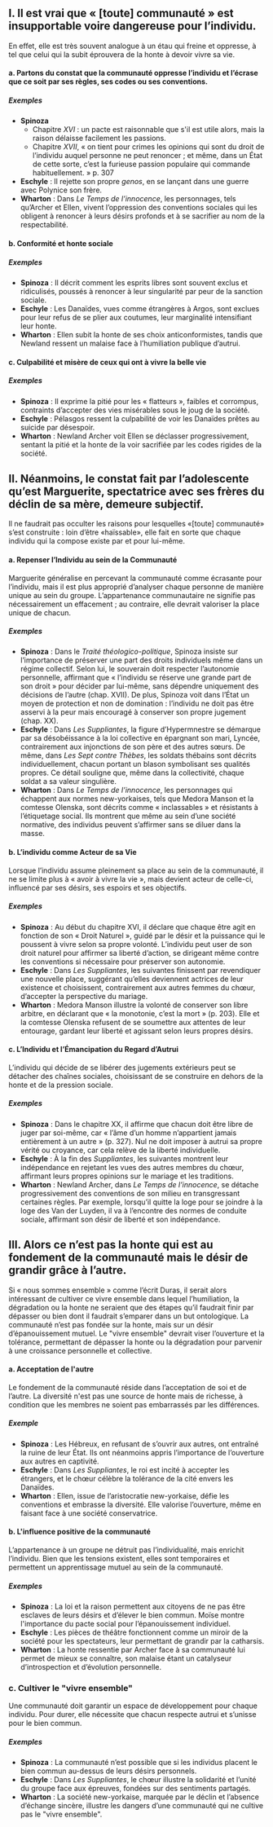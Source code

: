 ## I. Il est vrai que « \[toute\] communauté » est insupportable voire dangereuse pour l’individu.
En effet, elle est très souvent analogue à un étau qui freine et oppresse, à tel que celui qui la subit
éprouvera de la honte à devoir vivre sa vie.

#### a. Partons du constat que la communauté oppresse l’individu et l’écrase que ce soit par ses règles, ses codes ou ses conventions.

##### Exemples
- **Spinoza**
  + Chapitre $XVI$ : un pacte est raisonnable que s'il est utile alors, mais la raison délaisse facilement les passions. 
  + Chapitre $XVII$, « on tient pour crimes les opinions qui sont du droit de l’individu auquel personne ne peut renoncer ; et même, dans un État de cette sorte, c’est la furieuse passion populaire qui commande habituellement. » p. 307
- **Eschyle** : Il rejette son propre <i>genos</i>, en se lançant dans une guerre avec Polynice son frère. 
- **Wharton** : Dans _Le Temps de l’innocence_, les personnages, tels qu’Archer et Ellen, vivent l’oppression des conventions sociales qui les obligent à renoncer à leurs désirs profonds et à se sacrifier au nom de la respectabilité.

#### b. Conformité et honte sociale

##### Exemples
- **Spinoza** : Il décrit comment les esprits libres sont souvent exclus et ridiculisés, poussés à renoncer à leur singularité par peur de la sanction sociale.
- **Eschyle** : Les Danaïdes, vues comme étrangères à Argos, sont exclues pour leur refus de se plier aux coutumes, leur marginalité intensifiant leur honte.
- **Wharton** : Ellen subit la honte de ses choix anticonformistes, tandis que Newland ressent un malaise face à l’humiliation publique d’autrui.

#### c. Culpabilité et misère de ceux qui ont à vivre la belle vie

##### Exemples
- **Spinoza** : Il exprime la pitié pour les « flatteurs », faibles et corrompus, contraints d’accepter des vies misérables sous le joug de la société.
- **Eschyle** : Pélasgos ressent la culpabilité de voir les Danaïdes prêtes au suicide par désespoir.
- **Wharton** : Newland Archer voit Ellen se déclasser progressivement, sentant la pitié et la honte de la voir sacrifiée par les codes rigides de la société.

## II. Néanmoins, le constat fait par l’adolescente qu’est Marguerite, spectatrice avec ses frères du déclin de sa mère, demeure subjectif.
Il ne faudrait pas occulter les raisons pour lesquelles «\[toute\] communauté» s’est construite : loin d’être «haïssable», elle fait en sorte que chaque individu qui la compose existe par et pour lui-même.

#### a. Repenser l’Individu au sein de la Communauté
Marguerite généralise en percevant la communauté comme écrasante pour l’individu, mais il est plus approprié d’analyser chaque personne de manière unique au sein du groupe. L’appartenance communautaire ne signifie pas nécessairement un effacement ; au contraire, elle devrait valoriser la place unique de chacun.

##### Exemples
- **Spinoza** : Dans le _Traité théologico-politique_, Spinoza insiste sur l’importance de préserver une part des droits individuels même dans un régime collectif. Selon lui, le souverain doit respecter l’autonomie personnelle, affirmant que « l’individu se réserve une grande part de son droit » pour décider par lui-même, sans dépendre uniquement des décisions de l’autre (chap. XVII). De plus, Spinoza voit dans l’État un moyen de protection et non de domination : l’individu ne doit pas être asservi à la peur mais encouragé à conserver son propre jugement (chap. XX).
- **Eschyle** : Dans _Les Suppliantes_, la figure d’Hypermnestre se démarque par sa désobéissance à la loi collective en épargnant son mari, Lyncée, contrairement aux injonctions de son père et des autres sœurs. De même, dans _Les Sept contre Thèbes_, les soldats thébains sont décrits individuellement, chacun portant un blason symbolisant ses qualités propres. Ce détail souligne que, même dans la collectivité, chaque soldat a sa valeur singulière.
- **Wharton** : Dans _Le Temps de l’innocence_, les personnages qui échappent aux normes new-yorkaises, tels que Medora Manson et la comtesse Olenska, sont décrits comme « inclassables » et résistants à l’étiquetage social. Ils montrent que même au sein d’une société normative, des individus peuvent s’affirmer sans se diluer dans la masse.

#### b. L’individu comme Acteur de sa Vie
Lorsque l’individu assume pleinement sa place au sein de la communauté, il ne se limite plus à « avoir à vivre la vie », mais devient acteur de celle-ci, influencé par ses désirs, ses espoirs et ses objectifs.

##### Exemples
- **Spinoza** : Au début du chapitre XVI, il déclare que chaque être agit en fonction de son « Droit Naturel », guidé par le désir et la puissance qui le poussent à vivre selon sa propre volonté. L’individu peut user de son droit naturel pour affirmer sa liberté d’action, se dirigeant même contre les conventions si nécessaire pour préserver son autonomie.
- **Eschyle** : Dans _Les Suppliantes_, les suivantes finissent par revendiquer une nouvelle place, suggérant qu’elles deviennent actrices de leur existence et choisissent, contrairement aux autres femmes du chœur, d’accepter la perspective du mariage.
- **Wharton** : Medora Manson illustre la volonté de conserver son libre arbitre, en déclarant que « la monotonie, c’est la mort » (p. 203). Elle et la comtesse Olenska refusent de se soumettre aux attentes de leur entourage, gardant leur liberté et agissant selon leurs propres désirs.

#### c. L’Individu et l’Émancipation du Regard d’Autrui
L’individu qui décide de se libérer des jugements extérieurs peut se détacher des chaînes sociales, choisissant de se construire en dehors de la honte et de la pression sociale.

##### Exemples
- **Spinoza** : Dans le chapitre XX, il affirme que chacun doit être libre de juger par soi-même, car « l’âme d’un homme n’appartient jamais entièrement à un autre » (p. 327). Nul ne doit imposer à autrui sa propre vérité ou croyance, car cela relève de la liberté individuelle.
- **Eschyle** : À la fin des _Suppliantes_, les suivantes montrent leur indépendance en rejetant les vues des autres membres du chœur, affirmant leurs propres opinions sur le mariage et les traditions.
- **Wharton** : Newland Archer, dans _Le Temps de l’innocence_, se détache progressivement des conventions de son milieu en transgressant certaines règles. Par exemple, lorsqu’il quitte la loge pour se joindre à la loge des Van der Luyden, il va à l’encontre des normes de conduite sociale, affirmant son désir de liberté et son indépendance. 

## III. Alors ce n’est pas la honte qui est au fondement de la communauté mais le désir de grandir grâce à l’autre.
Si « nous sommes ensemble » comme l’écrit Duras, il serait alors intéressant de cultiver ce vivre ensemble dans lequel l’humiliation, la dégradation ou la honte ne seraient que des étapes qu’il faudrait finir par dépasser ou bien dont il faudrait s’emparer dans un but ontologique.
La communauté n’est pas fondée sur la honte, mais sur un désir d’épanouissement mutuel. Le "vivre ensemble" devrait viser l’ouverture et la tolérance, permettant de dépasser la honte ou la dégradation pour parvenir à une croissance personnelle et collective.

#### a. Acceptation de l'autre
Le fondement de la communauté réside dans l’acceptation de soi et de l’autre. La diversité n'est pas une source de honte mais de richesse, à condition que les membres ne soient pas embarrassés par les différences.

##### Exemple
- **Spinoza** : Les Hébreux, en refusant de s’ouvrir aux autres, ont entraîné la ruine de leur État. Ils ont néanmoins appris l’importance de l’ouverture aux autres en captivité.
- **Eschyle** : Dans _Les Suppliantes_, le roi est incité à accepter les étrangers, et le chœur célèbre la tolérance de la cité envers les Danaïdes.
- **Wharton** : Ellen, issue de l’aristocratie new-yorkaise, défie les conventions et embrasse la diversité. Elle valorise l’ouverture, même en faisant face à une société conservatrice.

#### b. L'influence positive de la communauté
L’appartenance à un groupe ne détruit pas l’individualité, mais enrichit l’individu. Bien que les tensions existent, elles sont temporaires et permettent un apprentissage mutuel au sein de la communauté.

##### Exemples
- **Spinoza** : La loi et la raison permettent aux citoyens de ne pas être esclaves de leurs désirs et d’élever le bien commun. Moïse montre l'importance du pacte social pour l’épanouissement individuel.
- **Eschyle** : Les pièces de théâtre fonctionnent comme un miroir de la société pour les spectateurs, leur permettant de grandir par la catharsis.
- **Wharton** : La honte ressentie par Archer face à sa communauté lui permet de mieux se connaître, son malaise étant un catalyseur d’introspection et d’évolution personnelle.


### c. Cultiver le "vivre ensemble"
Une communauté doit garantir un espace de développement pour chaque individu. Pour durer, elle nécessite que chacun respecte autrui et s’unisse pour le bien commun.

##### Exemples
- **Spinoza** : La communauté n’est possible que si les individus placent le bien commun au-dessus de leurs désirs personnels.
- **Eschyle** : Dans _Les Suppliantes_, le chœur illustre la solidarité et l’unité du groupe face aux épreuves, fondées sur des sentiments partagés.
- **Wharton** : La société new-yorkaise, marquée par le déclin et l’absence d’échange sincère, illustre les dangers d’une communauté qui ne cultive pas le "vivre ensemble".

